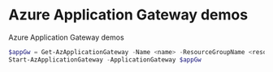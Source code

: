 # Azure Application Gateway demos

Azure Application Gateway demos

```powershell
$appGw = Get-AzApplicationGateway -Name <name> -ResourceGroupName <resource-group-name>
Start-AzApplicationGateway -ApplicationGateway $appGw
```
